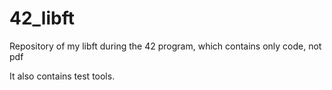 # 42_libft
Repository of my libft during the 42 program, which contains only code, not pdf

It also contains test tools.
